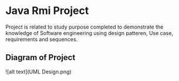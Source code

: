 # Java Rmi Project

Project is related to study purpose completed to demonstrate the knowledge of Software engineering
using design patteren, Use case, requirements and sequences.
## Diagram of Project
![alt text](UML Design.png)
